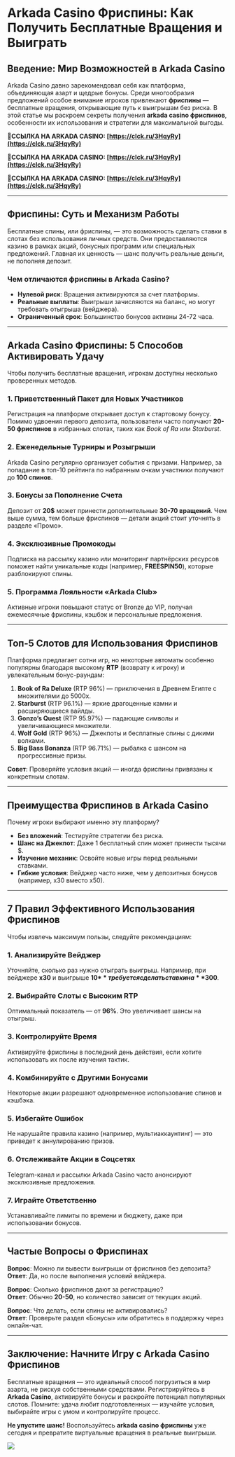 # Arkada Casino Фриспины: Как Получить Бесплатные Вращения и Выиграть  

## Введение: Мир Возможностей в Arkada Casino  
Arkada Casino давно зарекомендовал себя как платформа, объединяющая азарт и щедрые бонусы. Среди многообразия предложений особое внимание игроков привлекают **фриспины** — бесплатные вращения, открывающие путь к выигрышам без риска. В этой статье мы раскроем секреты получения **arkada casino фриспинов**, особенности их использования и стратегии для максимальной выгоды.  

**🔗ССЫЛКА НА ARKADA CASINO: [https://clck.ru/3HqyRy](https://clck.ru/3HqyRy)**

**🔗ССЫЛКА НА ARKADA CASINO: [https://clck.ru/3HqyRy](https://clck.ru/3HqyRy)**

**🔗ССЫЛКА НА ARKADA CASINO: [https://clck.ru/3HqyRy](https://clck.ru/3HqyRy)**

---

## Фриспины: Суть и Механизм Работы  
Бесплатные спины, или фриспины, — это возможность сделать ставки в слотах без использования личных средств. Они предоставляются казино в рамках акций, бонусных программ или специальных предложений. Главная их ценность — шанс получить реальные деньги, не пополняя депозит.  

### Чем отличаются фриспины в Arkada Casino?  
- **Нулевой риск**: Вращения активируются за счет платформы.  
- **Реальные выплаты**: Выигрыши зачисляются на баланс, но могут требовать отыгрыша (вейджера).  
- **Ограниченный срок**: Большинство бонусов активны 24-72 часа.  

---

## Arkada Casino Фриспины: 5 Способов Активировать Удачу  
Чтобы получить бесплатные вращения, игрокам доступны несколько проверенных методов.  

### 1. Приветственный Пакет для Новых Участников  
Регистрация на платформе открывает доступ к стартовому бонусу. Помимо удвоения первого депозита, пользователи часто получают **20-50 фриспинов** в избранных слотах, таких как *Book of Ra* или *Starburst*.  

### 2. Еженедельные Турниры и Розыгрыши  
Arkada Casino регулярно организует события с призами. Например, за попадание в топ-10 рейтинга по набранным очкам участники получают до **100 спинов**.  

### 3. Бонусы за Пополнение Счета  
Депозит от **20$** может принести дополнительные **30-70 вращений**. Чем выше сумма, тем больше фриспинов — детали акций стоит уточнять в разделе «Промо».  

### 4. Эксклюзивные Промокоды  
Подписка на рассылку казино или мониторинг партнёрских ресурсов поможет найти уникальные коды (например, **FREESPIN50**), которые разблокируют спины.  

### 5. Программа Лояльности «Arkada Club»  
Активные игроки повышают статус от Bronze до VIP, получая ежемесячные фриспины, кэшбэк и персональные предложения.  

---

## Топ-5 Слотов для Использования Фриспинов  
Платформа предлагает сотни игр, но некоторые автоматы особенно популярны благодаря высокому **RTP** (возврату к игроку) и увлекательным бонус-раундам:  

1. **Book of Ra Deluxe** (RTP 96%) — приключения в Древнем Египте с множителями до 5000x.  
2. **Starburst** (RTP 96.1%) — яркие драгоценные камни и расширяющиеся вайлды.  
3. **Gonzo’s Quest** (RTP 95.97%) — падающие символы и увеличивающиеся множители.  
4. **Wolf Gold** (RTP 96%) — Джекпоты и бесплатные спины с дикими волками.  
5. **Big Bass Bonanza** (RTP 96.71%) — рыбалка с шансом на прогрессивные призы.  

**Совет**: Проверяйте условия акций — иногда фриспины привязаны к конкретным слотам.  

---

## Преимущества Фриспинов в Arkada Casino  
Почему игроки выбирают именно эту платформу?  

- **Без вложений**: Тестируйте стратегии без риска.  
- **Шанс на Джекпот**: Даже 1 бесплатный спин может принести тысячи $.  
- **Изучение механик**: Освойте новые игры перед реальными ставками.  
- **Гибкие условия**: Вейджер часто ниже, чем у депозитных бонусов (например, х30 вместо х50).  

---

## 7 Правил Эффективного Использования Фриспинов  
Чтобы извлечь максимум пользы, следуйте рекомендациям:  

### 1. Анализируйте Вейджер  
Уточняйте, сколько раз нужно отыграть выигрыш. Например, при вейджере **х30** и выигрыше **10$** требуется сделать ставки на **300$**.  

### 2. Выбирайте Слоты с Высоким RTP  
Оптимальный показатель — от **96%**. Это увеличивает шансы на отыгрыш.  

### 3. Контролируйте Время  
Активируйте фриспины в последний день действия, если хотите использовать их после изучения тактик.  

### 4. Комбинируйте с Другими Бонусами  
Некоторые акции разрешают одновременное использование спинов и кэшбэка.  

### 5. Избегайте Ошибок  
Не нарушайте правила казино (например, мультиаккаунтинг) — это приведет к аннулированию призов.  

### 6. Отслеживайте Акции в Соцсетях  
Telegram-канал и рассылки Arkada Casino часто анонсируют эксклюзивные предложения.  

### 7. Играйте Ответственно  
Устанавливайте лимиты по времени и бюджету, даже при использовании бонусов.  

---

## Частые Вопросы о Фриспинах  
**Вопрос**: Можно ли вывести выигрыши от фриспинов без депозита?  
**Ответ**: Да, но после выполнения условий вейджера.  

**Вопрос**: Сколько фриспинов дают за регистрацию?  
**Ответ**: Обычно **20-50**, но количество зависит от текущих акций.  

**Вопрос**: Что делать, если спины не активировались?  
**Ответ**: Проверьте раздел «Бонусы» или обратитесь в поддержку через онлайн-чат.  

---

## Заключение: Начните Игру с Arkada Casino Фриспинов  
Бесплатные вращения — это идеальный способ погрузиться в мир азарта, не рискуя собственными средствами. Регистрируйтесь в **Arkada Casino**, активируйте бонусы и раскройте потенциал популярных слотов. Помните: удача любит подготовленных — изучайте условия, выбирайте игры с умом и контролируйте процесс.  

**Не упустите шанс!** Воспользуйтесь **arkada casino фриспины** уже сегодня и превратите виртуальные вращения в реальные выигрыши.  

![](https://i.ibb.co/RQdmYfR/arkada-banner.png)
